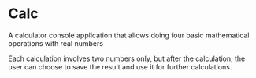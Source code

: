 # Calc
A calculator console application that allows doing four basic mathematical operations with real numbers

Each calculation involves two numbers only, but after the calculation, the user can choose to save the result and use it for further calculations.
